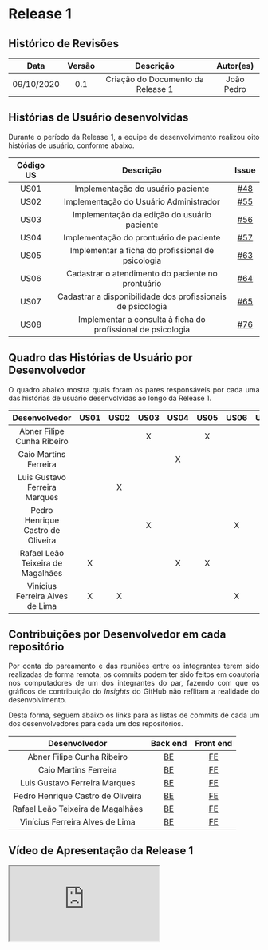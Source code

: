# Release 1

## Histórico de Revisões

|    Data    |  Versão  |        Descrição       |          Autor(es)          |
|:----------:|:--------:|:----------------------:|:---------------------------:|
| 09/10/2020 |   0.1    | Criação do Documento da Release 1  |   João Pedro  |

## Histórias de Usuário desenvolvidas

<p align="justify"> Durante o período da Release 1, a equipe de desenvolvimento realizou oito histórias de usuário, conforme abaixo.</p>

| Código US | Descrição | Issue |
|:----------:|:---------:|:---------:|
| US01 | Implementação do usuário paciente | [#48](https://github.com/fga-eps-mds/2020.1-eSaudeUnB-Wiki/issues/48) |
| US02 | Implementação do Usuário Administrador | [#55](https://github.com/fga-eps-mds/2020.1-eSaudeUnB-Wiki/issues/55) |
| US03 | Implementação da edição do usuário paciente | [#56](https://github.com/fga-eps-mds/2020.1-eSaudeUnB-Wiki/issues/56) |
| US04 | Implementação do prontuário de paciente | [#57](https://github.com/fga-eps-mds/2020.1-eSaudeUnB-Wiki/issues/57) |
| US05 | Implementar a ficha do profissional de psicologia | [#63](https://github.com/fga-eps-mds/2020.1-eSaudeUnB-Wiki/issues/63) |
| US06 | Cadastrar o atendimento do paciente no prontuário | [#64](https://github.com/fga-eps-mds/2020.1-eSaudeUnB-Wiki/issues/64) |
| US07 | Cadastrar a disponibilidade dos profissionais de psicologia | [#65](https://github.com/fga-eps-mds/2020.1-eSaudeUnB-Wiki/issues/65) |
| US08 | Implementar a consulta à ficha do profissional de psicologia | [#76](https://github.com/fga-eps-mds/2020.1-eSaudeUnB-Wiki/issues/76) |

## Quadro das Histórias de Usuário por Desenvolvedor

<p align="justify"> O quadro abaixo mostra quais foram os pares responsáveis por cada uma das histórias de usuário desenvolvidas ao longo da Release 1.</p>

| Desenvolvedor | US01 | US02 | US03 | US04 | US05 | US06 | US07 | US08 |
|:-------------:|:----:|:----:|:----:|:----:|:----:|:----:|:----:|:----:|
| Abner Filipe Cunha Ribeiro |   |   | X |   | X |   |   | X |
| Caio Martins Ferreira |   |   |   | X |   |   | X |   |
| Luis Gustavo Ferreira Marques |   | X |   |   |   |   | X | X |
| Pedro Henrique Castro de Oliveira |   |   | X |   |   | X |   |   |
| Rafael Leão Teixeira de Magalhães | X |   |   | X | X |   |   |   |
| Vinícius Ferreira Alves de Lima | X | X |   |   |   | X |   |   |

## Contribuições por Desenvolvedor em cada repositório

<p align="justify"> Por conta do pareamento e das reuniões entre os integrantes terem sido realizadas de forma remota, os commits podem ter sido feitos em coautoria nos computadores de um dos integrantes do par, fazendo com que os gráficos de contribuição do <i>Insights</i> do GitHub não reflitam a realidade do desenvolvimento.</p>

<p align="justify">Desta forma, seguem abaixo os links para as listas de commits de cada um dos desenvolvedores para cada um dos repositórios.</p>

| Desenvolvedor | Back end | Front end |
|:-------------:|:----:|:----:|
| Abner Filipe Cunha Ribeiro | [BE](https://github.com/fga-eps-mds/2020.1-eSaudeUnB-BackEnd/commits?author=abner423)  | [FE](https://github.com/fga-eps-mds/2020.1-eSaudeUnB-FrontEnd/commits?author=abner423) | 
| Caio Martins Ferreira | [BE](https://github.com/fga-eps-mds/2020.1-eSaudeUnB-BackEnd/commits?author=PerhapsAlex)  | [FE](https://github.com/fga-eps-mds/2020.1-eSaudeUnB-FrontEnd/commits?author=PerhapsAlex) |
| Luis Gustavo Ferreira Marques | [BE](https://github.com/fga-eps-mds/2020.1-eSaudeUnB-BackEnd/commits?author=luisgfmarques)  | [FE](https://github.com/fga-eps-mds/2020.1-eSaudeUnB-FrontEnd/commits?author=luisgfmarques) |
| Pedro Henrique Castro de Oliveira | [BE](https://github.com/fga-eps-mds/2020.1-eSaudeUnB-BackEnd/commits?author=pedroholiveira1998)  | [FE](https://github.com/fga-eps-mds/2020.1-eSaudeUnB-FrontEnd/commits?author=pedroholiveira1998) |
| Rafael Leão Teixeira de Magalhães | [BE](https://github.com/fga-eps-mds/2020.1-eSaudeUnB-BackEnd/commits?author=Rafaelltm)  | [FE](https://github.com/fga-eps-mds/2020.1-eSaudeUnB-FrontEnd/commits?author=Rafaelltm) |
| Vinícius Ferreira Alves de Lima | [BE](https://github.com/fga-eps-mds/2020.1-eSaudeUnB-BackEnd/commits?author=vinelime)  | [FE](https://github.com/fga-eps-mds/2020.1-eSaudeUnB-FrontEnd/commits?author=vinelime) |

## Vídeo de Apresentação da Release 1

<iframe 
    class="release-1-video" 
    src="https://www.youtube.com/embed/uj1biOAqANA"
    name="eSaúde - Apresentação da Release 1"
    allow="accelerometer; autoplay; encrypted-media; gyroscope; picture-in-picture"
    allowfullscreen
>

## Slides da Apresentação da Release 1

<p align="justify"> Abaixo segue o link o arquivo com os slides usados na Apresentação da Release 1 que está dentro da nossa pasta compartilhada no Google Drive.</p>

[Slides da Apresentação da Release 1](https://docs.google.com/presentation/d/15LHI7zxYDb5mlwv3EHJSYBH9jV6M5LsB6vDv5u9V9Lc/edit?usp=sharing)
